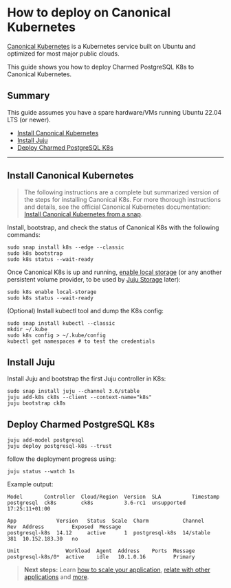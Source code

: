 # How to deploy on Canonical Kubernetes

[Canonical Kubernetes](https://ubuntu.com/kubernetes) is a Kubernetes service built on Ubuntu and optimized for most major public clouds. 

This guide shows you how to deploy Charmed PostgreSQL K8s to Canonical Kubernetes.

## Summary
This guide assumes you have a spare hardware/VMs running Ubuntu 22.04 LTS (or newer). 

* [Install Canonical Kubernetes](#install-canonical-kubernetes)
* [Install Juju](#install-juju)
* [Deploy Charmed PostgreSQL K8s](#deploy-charmed-postgresql-k8s)
---

## Install Canonical Kubernetes

>The following instructions are a complete but summarized version of the steps for installing Canonical K8s. For more thorough instructions and details, see the official Canonical Kubernetes documentation: [Install Canonical Kubernetes from a snap](https://documentation.ubuntu.com/canonical-kubernetes/latest/src/snap/howto/install/snap/).

Install, bootstrap, and check the status of Canonical K8s with the following commands:

```shell
sudo snap install k8s --edge --classic
sudo k8s bootstrap
sudo k8s status --wait-ready
```

Once Canonical K8s is up and running, [enable local storage](https://documentation.ubuntu.com/canonical-kubernetes/latest/snap/tutorial/getting-started/#enable-local-storage) (or any another persistent volume provider, to be used by [Juju Storage](https://juju.is/docs/juju/storage) later):
```shell
sudo k8s enable local-storage
sudo k8s status --wait-ready
```

(Optional) Install kubectl tool and dump the K8s config:
```shell
sudo snap install kubectl --classic
mkdir ~/.kube
sudo k8s config > ~/.kube/config
kubectl get namespaces # to test the credentials
```

## Install Juju

Install Juju and bootstrap the first Juju controller in K8s:
```shell
sudo snap install juju --channel 3.6/stable
juju add-k8s ck8s --client --context-name="k8s"
juju bootstrap ck8s
```

## Deploy Charmed PostgreSQL K8s

```shell
juju add-model postgresql
juju deploy postgresql-k8s --trust
```

follow the deployment progress using:
```shell
juju status --watch 1s
```

Example output:
```shell
Model       Controller  Cloud/Region  Version  SLA          Timestamp
postgresql  ck8s        ck8s          3.6-rc1  unsupported  17:25:11+01:00

App             Version   Status  Scale  Charm           Channel     Rev  Address         Exposed  Message
postgresql-k8s  14.12     active      1  postgresql-k8s  14/stable   381  10.152.183.30   no       

Unit               Workload  Agent  Address    Ports  Message
postgresql-k8s/0*  active    idle   10.1.0.16         Primary
```

>**Next steps:** Learn [how to scale your application](/t/9299), [relate with other applications](/t/9301) and [more](/t/9296).